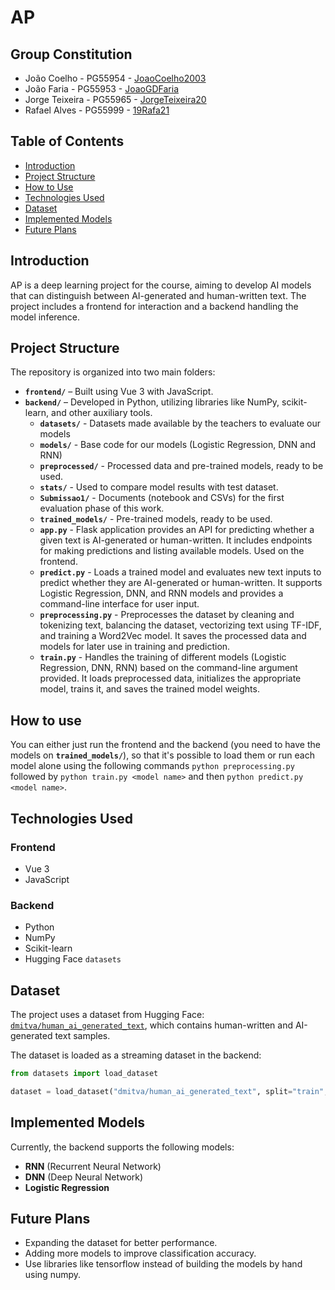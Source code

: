 # AP

## Group Constitution

- João Coelho - PG55954 - [JoaoCoelho2003](https://github.com/JoaoCoelho2003)
- João Faria - PG55953 - [JoaoGDFaria](https://github.com/JoaoGDFaria)
- Jorge Teixeira - PG55965 - [JorgeTeixeira20](https://github.com/JorgeTeixeira20) 
- Rafael Alves - PG55999 - [19Rafa21](https://github.com/19Rafa21)


## Table of Contents
- [Introduction](#introduction)
- [Project Structure](#project-structure)
- [How to Use](#how-to-use)
- [Technologies Used](#technologies-used)
- [Dataset](#dataset)
- [Implemented Models](#implemented-models)
- [Future Plans](#future-plans)

## Introduction
AP is a deep learning project for the course, aiming to develop AI models that can distinguish between AI-generated and human-written text. The project includes a frontend for interaction and a backend handling the model inference.

## Project Structure
The repository is organized into two main folders:
- **`frontend/`** – Built using Vue 3 with JavaScript.
- **`backend/`** – Developed in Python, utilizing libraries like NumPy, scikit-learn, and other auxiliary tools.
    - **`datasets/`** - Datasets made available by the teachers to evaluate our models
    - **`models/`** - Base code for our models (Logistic Regression, DNN and RNN)
    - **`preprocessed/`** - Processed data and pre-trained models, ready to be used.
    - **`stats/`** - Used to compare model results with test dataset.
    - **`Submissao1/`** - Documents (notebook and CSVs) for the first evaluation phase of this work.
    - **`trained_models/`** - Pre-trained models, ready to be used.
    - **`app.py`** - Flask application provides an API for predicting whether a given text is AI-generated or human-written. It includes endpoints for making predictions and listing available models. Used on the frontend.
    - **`predict.py`** - Loads a trained model and evaluates new text inputs to predict whether they are AI-generated or human-written. It supports Logistic Regression, DNN, and RNN models and provides a command-line interface for user input.
    - **`preprocessing.py`** - Preprocesses the dataset by cleaning and tokenizing text, balancing the dataset, vectorizing text using TF-IDF, and training a Word2Vec model. It saves the processed data and models for later use in training and prediction. 
    - **`train.py`** - Handles the training of different models (Logistic Regression, DNN, RNN) based on the command-line argument provided. It loads preprocessed data, initializes the appropriate model, trains it, and saves the trained model weights.

## How to use

You can either just run the frontend and the backend (you need to have the models on **`trained_models/`**), so that it's possible to load them or run each model alone using the following commands ```python preprocessing.py``` followed by ```python train.py <model name>``` and then ```python predict.py <model name>```.

## Technologies Used
### Frontend
- Vue 3
- JavaScript

### Backend
- Python
- NumPy
- Scikit-learn
- Hugging Face `datasets`

## Dataset
The project uses a dataset from Hugging Face: [`dmitva/human_ai_generated_text`](https://huggingface.co/datasets/dmitva/human_ai_generated_text), which contains human-written and AI-generated text samples.  

The dataset is loaded as a streaming dataset in the backend:

```python
from datasets import load_dataset

dataset = load_dataset("dmitva/human_ai_generated_text", split="train", streaming=True)
```

## Implemented Models
Currently, the backend supports the following models:
- **RNN** (Recurrent Neural Network)
- **DNN** (Deep Neural Network)
- **Logistic Regression**

## Future Plans
- Expanding the dataset for better performance.
- Adding more models to improve classification accuracy.
- Use libraries like tensorflow instead of building the models by hand using numpy.